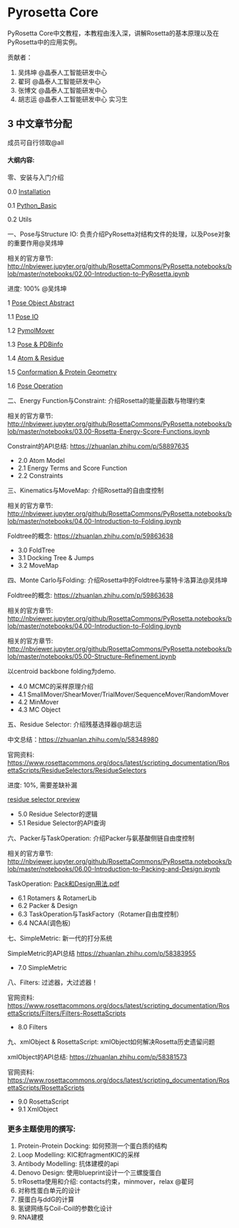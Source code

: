 # Pyrosetta Core

PyRosetta Core中文教程，本教程由浅入深，讲解Rosetta的基本原理以及在PyRosetta中的应用实例。

贡献者：

1. 吴炜坤 @晶泰人工智能研发中心
2. 翟珂 @晶泰人工智能研发中心
3. 张博文 @晶泰人工智能研发中心
4. 胡志运 @晶泰人工智能研发中心 实习生



## 3 中文章节分配

成员可自行领取@all

#### 大纲内容:

零、安装与入门介绍

0.0 [Installation](https://github.com/guyujun/chinese-pyrosetta/blob/master/0_0_Installation.ipynb)

0.1 [Python_Basic](https://github.com/guyujun/chinese-pyrosetta/blob/master/0_1_Python_Basic.ipynb)

0.2 Utils



一、Pose与Structure IO: 负责介绍PyRosetta对结构文件的处理，以及Pose对象的重要作用@吴炜坤 

相关的官方章节: http://nbviewer.jupyter.org/github/RosettaCommons/PyRosetta.notebooks/blob/master/notebooks/02.00-Introduction-to-PyRosetta.ipynb

进度: 100% @吴炜坤 

1 [Pose Object Abstract](https://github.com/guyujun/chinese-pyrosetta/blob/master/1_0_Pose_Abstract.ipynb)

1.1 [Pose IO](https://github.com/guyujun/chinese-pyrosetta/blob/master/1_1_Pose_IO.ipynb)

1.2 [PymolMover](https://github.com/guyujun/chinese-pyrosetta/blob/master/1_2_PyMover_PyRosetta.ipynb)

1.3 [Pose & PDBinfo](https://github.com/guyujun/chinese-pyrosetta/blob/master/1_3_Pose_PDBinfo.ipynb)

1.4 [Atom & Residue](https://github.com/guyujun/chinese-pyrosetta/blob/master/1_4_Atom_Residue.ipynb)

1.5 [Conformation & Protein Geometry](https://github.com/guyujun/chinese-pyrosetta/blob/master/1_5_Conformation_Geometry.ipynb)

1.6 [Pose Operation](https://github.com/guyujun/chinese-pyrosetta/blob/master/1_6_Pose_Operating.ipynb)



二、Energy Function与Constraint: 介绍Rosetta的能量函数与物理约束

相关的官方章节: http://nbviewer.jupyter.org/github/RosettaCommons/PyRosetta.notebooks/blob/master/notebooks/03.00-Rosetta-Energy-Score-Functions.ipynb

Constraint的API总结: https://zhuanlan.zhihu.com/p/58897635

- 2.0 Atom Model
- 2.1 Energy Terms and Score Function
- 2.2 Constraints



三、Kinematics与MoveMap: 介绍Rosetta的自由度控制

相关的官方章节: http://nbviewer.jupyter.org/github/RosettaCommons/PyRosetta.notebooks/blob/master/notebooks/04.00-Introduction-to-Folding.ipynb

Foldtree的概念: https://zhuanlan.zhihu.com/p/59863638

- 3.0 FoldTree
- 3.1 Docking Tree & Jumps
- 3.2 MoveMap



四、Monte Carlo与Folding: 介绍Rosetta中的Foldtree与蒙特卡洛算法@吴炜坤 

Foldtree的概念: https://zhuanlan.zhihu.com/p/59863638

相关的官方章节: http://nbviewer.jupyter.org/github/RosettaCommons/PyRosetta.notebooks/blob/master/notebooks/04.00-Introduction-to-Folding.ipynb

相关的官方章节: http://nbviewer.jupyter.org/github/RosettaCommons/PyRosetta.notebooks/blob/master/notebooks/05.00-Structure-Refinement.ipynb

以centroid backbone folding为demo.

- 4.0 MCMC的采样原理介绍
- 4.1 SmallMover/ShearMover/TrialMover/SequenceMover/RandomMover
- 4.2 MinMover
- 4.3 MC Object



五、Residue Selector: 介绍残基选择器@胡志运 

中文总结：https://zhuanlan.zhihu.com/p/58348980

官网资料: https://www.rosettacommons.org/docs/latest/scripting_documentation/RosettaScripts/ResidueSelectors/ResidueSelectors

进度: 10%, 需要差缺补漏

[residue selector preview](https://nbviewer.jupyter.org/github/guyujun/chinese-pyrosetta/blob/master/ResidueSelectors.ipynb) 

- 5.0 Residue Selector的逻辑
- 5.1 Residue Selector的API查询



六、Packer与TaskOperation: 介绍Packer与氨基酸侧链自由度控制

相关的官方章节: http://nbviewer.jupyter.org/github/RosettaCommons/PyRosetta.notebooks/blob/master/notebooks/06.00-Introduction-to-Packing-and-Design.ipynb

TaskOperation: [Pack和Design用法.pdf](https://xtalpi.feishu.cn/file/boxcnb4h8Gl8QNLmRgJikidqN9c) 

- 6.1 Rotamers & RotamerLib
- 6.2 Packer & Design
- 6.3 TaskOperation与TaskFactory（Rotamer自由度控制）
- 6.4 NCAA(调色板)



七、SimpleMetric: 新一代的打分系统

SimpleMetric的API总结 https://zhuanlan.zhihu.com/p/58383955

- 7.0 SimpleMetric



八、Filters: 过滤器，大过滤器！

官网资料: https://www.rosettacommons.org/docs/latest/scripting_documentation/RosettaScripts/Filters/Filters-RosettaScripts

- 8.0 Filters



九、xmlObject & RosettaScript: xmlObject如何解决Rosetta历史遗留问题

xmlObject的API总结: https://zhuanlan.zhihu.com/p/58381573

官网资料: https://www.rosettacommons.org/docs/latest/scripting_documentation/RosettaScripts/RosettaScripts

- 9.0 RosettaScript
- 9.1 XmlObject



### 更多主题使用的撰写:

1. Protein-Protein Docking: 如何预测一个蛋白质的结构
2. Loop Modelling: KIC和fragmentKIC的采样
3. Antibody Modelling: 抗体建模的api
4. Denovo Design: 使用blueprint设计一个三螺旋蛋白
5. trRosetta使用和介绍: contacts约束，minmover，relax @翟珂 
6. 对称性蛋白单元的设计
7. 膜蛋白与ddG的计算
8. 氢键网络与Coil-Coil的参数化设计
9. RNA建模